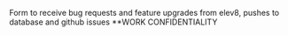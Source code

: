 Form to receive bug requests and feature upgrades from elev8, pushes to database and github issues **WORK CONFIDENTIALITY
